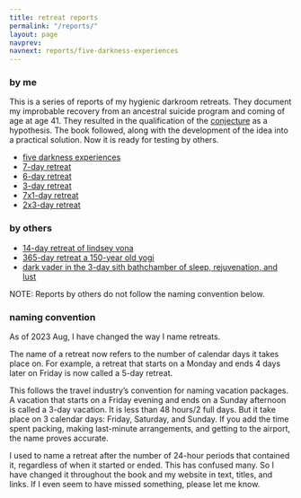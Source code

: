 ```yaml
---
title: retreat reports
permalink: "/reports/"
layout: page
navprev: 
navnext: reports/five-darkness-experiences
---
```


### by me

This is a series of reports of my hygienic darkroom retreats. They document my improbable recovery from an ancestral suicide program and coming of age at age 41. They resulted in the qualification of the [conjecture](/conjecture/) as a hypothesis. The book followed, along with the development of the idea into a practical solution. Now it is ready for testing by others.

- [five darkness experiences](./five-darkness-experiences/)
- [7-day retreat](./7-day/)
- [6-day retreat](./6-day/) 
- [3-day retreat](./3-day/)
- [7x1-day retreat](./7x1-day/)
- [2x3-day retreat](./2x3-day/)

### by others

- [14-day retreat of lindsey vona](./14-day-lindsey-vona/)
- [365-day retreat a 150-year old yogi](./365-day-yogi/)
- [dark vader in the 3-day sith bathchamber of sleep, rejuvenation, and lust](./3-day-sith-bathchamber/)

NOTE: Reports by others do not follow the naming convention below.

### naming convention

As of 2023 Aug, I have changed the way I name retreats.

The name of a retreat now refers to the number of calendar days it takes place on. For example, a retreat that starts on a Monday and ends 4 days later on Friday is now called a 5-day retreat.

This follows the travel industry’s convention for naming vacation packages. A vacation that starts on a Friday evening and ends on a Sunday afternoon is called a 3-day vacation. It is less than 48 hours/2 full days. But it take place on 3 calendar days: Friday, Saturday, and Sunday. If you add the time spent packing, making last-minute arrangements, and getting to the airport, the name proves accurate.

I used to name a retreat after the number of 24-hour periods that contained it, regardless of when it started or ended. This has confused many. So I have changed it throughout the book and my website in text, titles, and links. If I even seem to have missed something, please let me know. 
